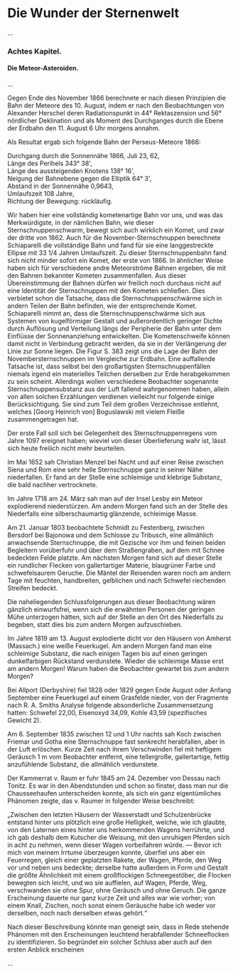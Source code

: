 # Die Wunder der Sternenwelt

...

### Achtes Kapitel.

#### Die Meteor-Asteroiden.

...

Gegen Ende des November 1866 berechnete er nach diesen Prinzipien die Bahn der Meteore des 10. August, indem er nach den Beobachtungen von Alexander Herschel deren Radiationspunkt in 44° Rektaszension und 56° nördlicher Deklination und als Moment des Durchganges durch die Ebene der Erdbahn den 11. August 6 Uhr morgens annahm.

Als Resultat ergab sich folgende Bahn der Perseus-Meteore 1866:

Durchgang durch die Sonnennähe 1866, Juli 23, 62,  
Länge des Perihels 343° 38',  
Länge des aussteigenden Knotens 138° 16',  
Neigung der Bahnebene gegen die Elliptik 64° 3',  
Abstand in der Sonnennähe 0,9643,  
Umlaufszeit 108 Jahre,  
Richtung der Bewegung: rückläufig.

Wir haben hier eine vollständig kometenartige Bahn vor uns, und was das Merkwürdigste, in der nämlichen Bahn, wie dieser Sternschnuppenschwarm, bewegt sich auch wirklich ein Komet, und zwar der dritte von 1862. Auch für die November-Sternschnuppen berechnete Schiaparelli die vollständige Bahn und fand für sie eine langgestreckte Ellipse mit 33 1/4 Jahren Umlaufszeit. Zu dieser Sternschnuppenbahn fand sich nicht minder sofort ein Komet, der erste von 1866. In ähnlicher Weise haben sich für verschiedene andre Meteorströme Bahnen ergeben, die mit den Bahnen bekannter Kometen zusammenfallen. Aus dieser Übereinstimmung der Bahnen dürfen wir freilich noch durchaus nicht auf eine Identität der Sternschnuppen mit den Kometen schließen. Dies verbietet schon die Tatsache, dass die Sternschnuppenschwärme sich in andern Teilen der Bahn befinden, wie der entsprechende Komet. Schiaparelli nimmt an, dass die Sternschnuppenschwärme sich aus Systemen von kugelförmiger Gestalt und außerordentlich geringer Dichte durch Auflösung und Verteilung längs der Peripherie der Bahn unter dem Einflüsse der Sonnenanziehung entwickelten. Die Kometenschweife können damit nicht in Verbindung gebracht werden, da sie in der Verlängerung der Linie zur Sonne liegen. Die Figur S. 383 zeigt uns die Lage der Bahn der Novembersternschnuppen im Vergleiche zur Erdbahn. Eine auffallende Tatsache ist, dass selbst bei den großartigsten Sternschnuppenfällen niemals irgend ein materielles Teilchen derselben zur Erde herabgekommen zu sein scheint. Allerdings wollen verschiedene Beobachter sogenannte Sternschnuppensubstanz aus der Luft fallend wahrgenommen haben, allein von allen solchen Erzählungen verdienen vielleicht nur folgende einige Berücksichtigung. Sie sind zum Teil dem großen Verzeichnisse entlehnt, welches [Georg Heinrich von] Boguslawski mit vielem Fleiße zusammengetragen hat.

Der erste Fall soll sich bei Gelegenheit des Sternschnuppenregens vom Jahre 1097 ereignet haben; wieviel von dieser Überlieferung wahr ist, lässt sich heute freilich nicht mehr beurteilen.

Im Mai 1652 sah Christian Menzel bei Nacht und auf einer Reise zwischen Siena und Rom eine sehr helle Sternschnuppe ganz in seiner Nähe niederfallen. Er fand an der Stelle eine schleimige und klebrige Substanz, die bald nachher vertrocknete.

Im Jahre 1718 am 24. März sah man auf der Insel Lesby ein Meteor explodierend niederstürzen. Am andern Morgen fand sich an der Stelle des Niederfalls eine silberschaumartig glänzende, schleimige Masse.

Am 21. Januar 1803 beobachtete Schmidt zu Festenberg, zwischen Bersdorf bei Bajonowa und dem Schlosse zu Tribusch, eine allmählich anwachsende Sternschnuppe, die mit Gezische vor ihm und feinen beiden Begleitern vorüberfuhr und über dem Straßengraben, auf dem mit Schnee bedeckten Felde platzte. Am nächsten Morgen fand sich auf dieser Stelle ein rundlicher Flecken von gallertartiger Materie, blaugrüner Farbe und schwefelsaurem Geruche. Die Mäntel der Reisenden waren noch am andern Tage mit feuchten, handbreiten, gelblichen und nach Schwefel riechenden Streifen bedeckt.

Die naheliegenden Schlussfolgerungen aus dieser Beobachtung wären gänzlich einwurfsfrei, wenn sich die erwähnten Personen der geringen Mühe unterzogen hätten, sich auf der Stelle an den Ort des Niederfalls zu begeben, statt dies bis zum andern Morgen aufzuschieben.

Im Jahre 1819 am 13. August explodierte dicht vor den Häusern von Amherst (Massach.) eine weiße Feuerkugel. Am andern Morgen fand man eine schleimige Substanz, die nach einigen Tagen bis auf einen geringen dunkelfarbigen Rückstand verdunstete. Wieder die schleimige Masse erst am andern Morgen! Warum haben die Beobachter gewartet bis zum andern Morgen?

Bei Allport (Derbyshire) fiel 1828 oder 1829 gegen Ende August oder Anfang September eine Feuerkugel auf einem Grasfelde nieder, von der Fragmente nach R. A. Smiths Analyse folgende absonderliche Zusammensetzung hatten: Schwefel 22,00, Eisenoxyd 34,09, Kohle 43,59 (spezifisches Gewicht 2).

Am 6. September 1835 zwischen 12 und 1 Uhr nachts sah Koch zwischen Friemar und Gotha eine Sternschnuppe fast senkrecht herabfallen, aber in der Luft erlöschen. Kurze Zeit nach ihrem Verschwinden fiel mit heftigem Geräusch 1 m vom Beobachter entfernt, eine tellergroße, gallertartige, fettig anzufühlende Substanz, die allmählich verdunstete.

Der Kammerrat v. Raum er fuhr 1845 am 24. Dezember von Dessau nach Tonitz. Es war in den Abendstunden und schon so finster, dass man nur die Chausseehaufen unterscheiden konnte, als sich ein ganz eigentümliches Phänomen zeigte, das v. Raumer in folgender Weise beschreibt:

„Zwischen den letzten Häusern der Wasserstadt und Schulzenbrücke entstand hinter uns plötzlich eine große Helligkeit, welche, wie ich glaubte, von den Laternen eines hinter uns herkommenden Wagens herrührte, und ich gab deshalb dem Kutscher die Weisung, mit den unruhigen Pferden sich in acht zu nehmen, wenn dieser Wagen vorbeifahren würde. — Bevor ich mich von meinem Irrtume überzeugen konnte, überfiel uns aber ein Feuerregen, gleich einer geplatzten Rakete, der Wagen, Pferde, den Weg vor und neben uns bedeckte; derselbe hatte außerdem in Form und Gestalt die größte Ähnlichkeit mit einem großflockigen Schneegestöber, die Flocken bewegten sich leicht, und wo sie auffielen, auf Wagen, Pferde, Weg, verschwanden sie ohne Spur, ohne Geräusch und ohne Geruch. Die ganze Erscheinung dauerte nur ganz kurze Zeit und alles war wie vorher; von einem Knall, Zischen, noch sonst einem Geräusche habe ich weder vor derselben, noch nach derselben etwas gehört.“

Nach dieser Beschreibung könnte man geneigt sein, dass in Rede stehende Phänomen mit den Erscheinungen leuchtend herabfallender Schneeflocken zu identifizieren. So begründet ein solcher Schluss aber auch auf den ersten Anblick erscheinen
 
...
